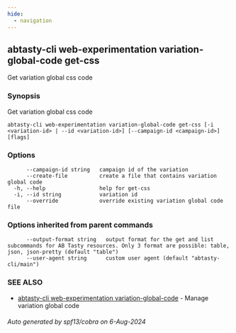 ```yaml
---
hide:
  - navigation
---
```

## abtasty-cli web-experimentation variation-global-code get-css

Get variation global css code

### Synopsis

Get variation global css code

```
abtasty-cli web-experimentation variation-global-code get-css [-i <variation-id> | --id <variation-id>] [--campaign-id <campaign-id>] [flags]
```

### Options

```
      --campaign-id string   campaign id of the variation
      --create-file          create a file that contains variation global code
  -h, --help                 help for get-css
  -i, --id string            variation id
      --override             override existing variation global code file
```

### Options inherited from parent commands

```
      --output-format string   output format for the get and list subcommands for AB Tasty resources. Only 3 format are possible: table, json, json-pretty (default "table")
      --user-agent string      custom user agent (default "abtasty-cli/main")
```

### SEE ALSO

* [abtasty-cli web-experimentation variation-global-code](abtasty-cli_web-experimentation_variation-global-code.md)	 - Manage variation global code

###### Auto generated by spf13/cobra on 6-Aug-2024
